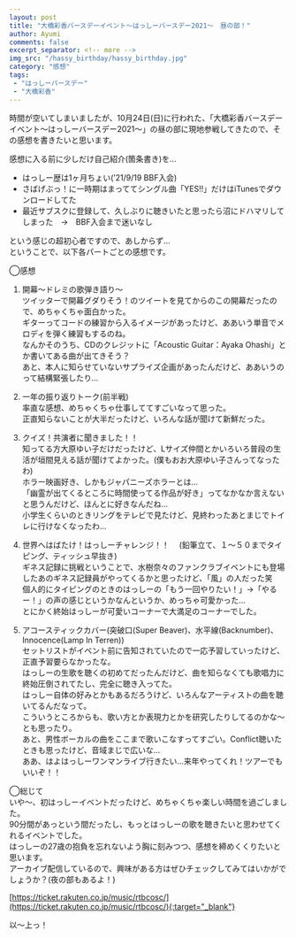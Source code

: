 ```yaml
---
layout: post
title: "大橋彩香バースデーイベント〜はっしーバースデー2021〜　昼の部！"
author: Ayumi
comments: false
excerpt_separator: <!-- more -->
img_src: "/hassy_birthday/hassy_birthday.jpg"
category: "感想"
tags:
 - "はっしーバースデー"
 - "大橋彩香"
---
```

時間が空いてしまいましたが、10月24日(日)に行われた、「大橋彩香バースデーイベント〜はっしーバースデー2021〜」の昼の部に現地参戦してきたので、その感想を書きたいと思います。
<!-- more -->

感想に入る前に少しだけ自己紹介(箇条書き)を…

- はっしー歴は1ヶ月ちょい(’21/9/19 BBF入会)
- さばげぶっ！に一時期はまっててシングル曲「YES!!」だけはiTunesでダウンロードしてた
- 最近サブスクに登録して、久しぶりに聴きいたと思ったら沼にドハマリしてしまった　→　BBF入会まで迷いなし

という感じの超初心者ですので、あしからず…  
ということで、以下各パートごとの感想です。

◯感想  
1. 開幕～ドレミの歌弾き語り～  
ツイッターで開幕グダりそう！のツイートを見てからのこの開幕だったので、めちゃくちゃ面白かった。  
ギターってコードの練習から入るイメージがあったけど、ああいう単音でメロディを弾く練習もするのね。  
なんかそのうち、CDのクレジットに「Acoustic Guitar：Ayaka Ohashi」とか書いてある曲が出てきそう？  
あと、本人に知らせていないサプライズ企画があったんだけど、ああいうのって結構緊張したり…  

1. 一年の振り返りトーク(前半戦)  
率直な感想、めちゃくちゃ仕事しててすごいなって思った。  
正直知らないことが大半だったけど、いろんな話が聞けて新鮮だった。  

1. クイズ！共演者に聞きました！！  
知ってる方大原ゆい子だけだったけど、Lサイズ仲間とかいろいろ普段の生活が垣間見える話が聞けてよかった。(僕もおお大原ゆい子さんってなったわ)  
ホラー映画好き、しかもジャパニーズホラーとは...  
「幽霊が出てくるところに時間使ってる作品が好き」ってなかなか言えないと思うんだけど、ほんとに好きなんだね…  
小学生くらいのときリングをテレビで見たけど、見終わったあとまじでトイレに行けなくなったわ…  

1. 世界へはばたけ！はっしーチャレンジ！！
　(鉛筆立て、１～５０までタイピング、ティッシュ早抜き)  
ギネス記録に挑戦ということで、水樹奈々のファンクラブイベントにも登場したあのギネス記録員がやってくるかと思ったけど、「風」の人だった笑  
個人的にタイピングのときのはっしーの「もう一回やりたい！」→「やるー！」の声の感じというかなんというか、めっちゃ可愛かった...  
とにかく終始はっしーが可愛いコーナーで大満足のコーナーでした。  

1. アコースティックカバー(突破口(Super Beaver)、水平線(Backnumber)、Innocence(Lamp In Terren))  
セットリストがイベント前に告知されていたので一応予習していったけど、正直予習要らなかったな。  
はっしーの生歌を聴くの初めてだったんだけど、曲を知らなくても歌唱力に終始圧倒されてたし、完全に聴き入ってた。  
はっしー自体の好みとかもあるだろうけど、いろんなアーティストの曲を聴いてるんだなって。  
こういうところからも、歌い方とか表現力とかを研究したりしてるのかな〜とも思ったり。  
あと、男性ボーカルの曲をここまで歌いこなすってすごい。Conflict聴いたときも思ったけど、音域まじで広いな…  
ああ、はよはっしーワンマンライブ行きたい...来年やってくれ！ツアーでもいいぞ！！

◯総じて  
いや〜、初はっしーイベントだったけど、めちゃくちゃ楽しい時間を過ごしました。  
90分間があっという間だったし、もっとはっしーの歌を聴きたいと思わせてくれるイベントでした。  
はっしーの27歳の抱負を忘れないよう胸に刻みつつ、感想を締めくくりたいと思います。  
アーカイブ配信しているので、興味がある方はぜひチェックしてみてはいかがでしょうか？(夜の部もあるよ！)

[https://ticket.rakuten.co.jp/music/rtbcosc/](https://ticket.rakuten.co.jp/music/rtbcosc/){:target="_blank"}

以〜上っ！
